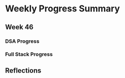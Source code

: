 # Weekly Progress Summary  

## Week 46

### **DSA Progress**  

### **Full Stack Progress**

## **Reflections**
